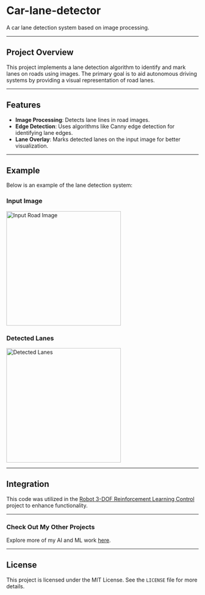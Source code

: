 # Car-lane-detector

A car lane detection system based on image processing.

---

## Project Overview
This project implements a lane detection algorithm to identify and mark lanes on roads using images. The primary goal is to aid autonomous driving systems by providing a visual representation of road lanes.

---

## Features
- **Image Processing**: Detects lane lines in road images.
- **Edge Detection**: Uses algorithms like Canny edge detection for identifying lane edges.
- **Lane Overlay**: Marks detected lanes on the input image for better visualization.

---

## Example
Below is an example of the lane detection system:

### Input Image
<img src="https://github.com/user-attachments/assets/sample_road_image.jpg" alt="Input Road Image" width="300">

### Detected Lanes
<img src="https://github.com/user-attachments/assets/lane_detected_image.jpg" alt="Detected Lanes" width="300">

---

## Integration
This code was utilized in the [Robot 3-DOF Reinforcement Learning Control](https://github.com/devMuniz02/Robot-3-DOF-Reinforcement-learning-control/) project to enhance functionality.

---

### Check Out My Other Projects
Explore more of my AI and ML work [here](https://github.com/devMuniz02/AI-ML-Code-and-projects/).

---

## License
This project is licensed under the MIT License. See the `LICENSE` file for more details.
